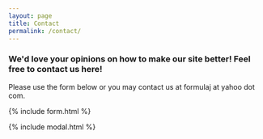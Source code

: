 ```yaml
---
layout: page
title: Contact
permalink: /contact/
---
```



### We'd love your opinions on how to make our site better! Feel free to contact us here!
Please use the form below or you may contact us at formulaj at yahoo dot com.


{% include form.html %}

{% include modal.html %}
